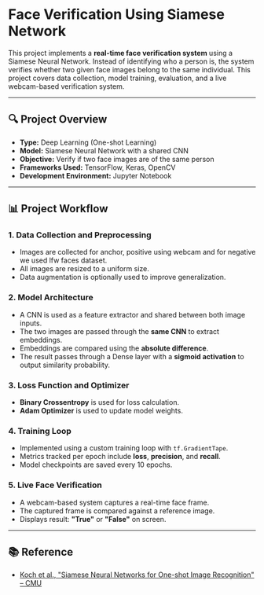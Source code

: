 # Face Verification Using Siamese Network

This project implements a **real-time face verification system** using a Siamese Neural Network. Instead of identifying who a person is, the system verifies whether two given face images belong to the same individual. This project covers data collection, model training, evaluation, and a live webcam-based verification system.

---

## 🔍 Project Overview
- **Type:** Deep Learning (One-shot Learning)
- **Model:** Siamese Neural Network with a shared CNN
- **Objective:** Verify if two face images are of the same person
- **Frameworks Used:** TensorFlow, Keras, OpenCV
- **Development Environment:** Jupyter Notebook

---

## 📊 Project Workflow

### 1. **Data Collection and Preprocessing**
- Images are collected for anchor, positive using webcam and for negative we used lfw faces dataset.
- All images are resized to a uniform size.
- Data augmentation is optionally used to improve generalization.

### 2. **Model Architecture**
- A CNN is used as a feature extractor and shared between both image inputs.
- The two images are passed through the **same CNN** to extract embeddings.
- Embeddings are compared using the **absolute difference**.
- The result passes through a Dense layer with a **sigmoid activation** to output similarity probability.

### 3. **Loss Function and Optimizer**
- **Binary Crossentropy** is used for loss calculation.
- **Adam Optimizer** is used to update model weights.

### 4. **Training Loop**
- Implemented using a custom training loop with `tf.GradientTape`.
- Metrics tracked per epoch include **loss**, **precision**, and **recall**.
- Model checkpoints are saved every 10 epochs.

### 5. **Live Face Verification**
- A webcam-based system captures a real-time face frame.
- The captured frame is compared against a reference image.
- Displays result: **"True"** or **"False"** on screen.

---
## 📚 Reference
- [Koch et al., "Siamese Neural Networks for One-shot Image Recognition" – CMU](https://www.cs.cmu.edu/~rsalakhu/papers/oneshot1.pdf)

